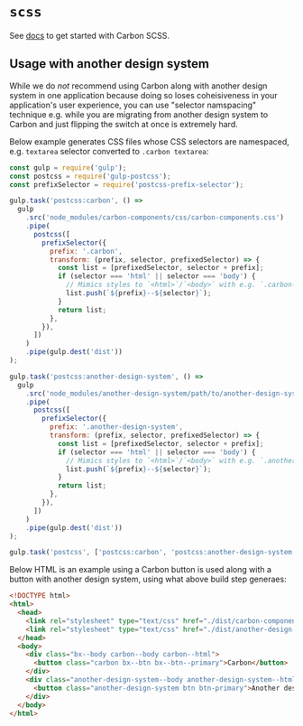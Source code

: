 # `scss`

See [docs](http://carbondesignsystem.com/getting-started/developers) to get started with Carbon SCSS.

## Usage with another design system

While we do _not_ recommend using Carbon along with another design system in one application because doing so loses coheisiveness in your application's user experience, you can use "selector namspacing" technique e.g. while you are migrating from another design system to Carbon and just flipping the switch at once is extremely hard.

Below example generates CSS files whose CSS selectors are namespaced, e.g. `textarea` selector converted to `.carbon textarea`:

```javascript
const gulp = require('gulp');
const postcss = require('gulp-postcss');
const prefixSelector = require('postcss-prefix-selector');

gulp.task('postcss:carbon', () =>
  gulp
    .src('node_modules/carbon-components/css/carbon-components.css')
    .pipe(
      postcss([
        prefixSelector({
          prefix: '.carbon',
          transform: (prefix, selector, prefixedSelector) => {
            const list = [prefixedSelector, selector + prefix];
            if (selector === 'html' || selector === 'body') {
              // Mimics styles to `<html>`/`<body>` with e.g. `.carbon--body`
              list.push(`${prefix}--${selector}`);
            }
            return list;
          },
        }),
      ])
    )
    .pipe(gulp.dest('dist'))
);

gulp.task('postcss:another-design-system', () =>
  gulp
    .src('node_modules/another-design-system/path/to/another-design-system.css')
    .pipe(
      postcss([
        prefixSelector({
          prefix: '.another-design-system',
          transform: (prefix, selector, prefixedSelector) => {
            const list = [prefixedSelector, selector + prefix];
            if (selector === 'html' || selector === 'body') {
              // Mimics styles to `<html>`/`<body>` with e.g. `.another-design-system--body`
              list.push(`${prefix}--${selector}`);
            }
            return list;
          },
        }),
      ])
    )
    .pipe(gulp.dest('dist'))
);

gulp.task('postcss', ['postcss:carbon', 'postcss:another-design-system']);
```

Below HTML is an example using a Carbon button is used along with a button with another design system, using what above build step generaes:

```html
<!DOCTYPE html>
<html>
  <head>
    <link rel="stylesheet" type="text/css" href="./dist/carbon-components.css">
    <link rel="stylesheet" type="text/css" href="./dist/another-design-system.css">
  </head>
  <body>
    <div class="bx--body carbon--body carbon--html">
      <button class="carbon bx--btn bx--btn--primary">Carbon</button>
    </div>
    <div class="another-design-system--body another-design-system--html">
      <button class="another-design-system btn btn-primary">Another design system</button>
    </div>
  </body>
</html>
```
